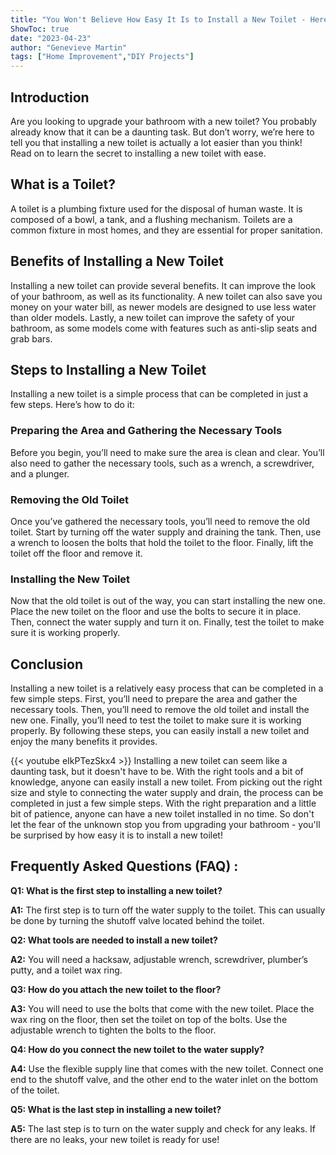 ```yaml
---
title: "You Won't Believe How Easy It Is to Install a New Toilet - Here's the Secret!"
ShowToc: true 
date: "2023-04-23"
author: "Genevieve Martin" 
tags: ["Home Improvement","DIY Projects"]
---
```

## Introduction

Are you looking to upgrade your bathroom with a new toilet? You probably already know that it can be a daunting task. But don’t worry, we’re here to tell you that installing a new toilet is actually a lot easier than you think! Read on to learn the secret to installing a new toilet with ease.

## What is a Toilet?

A toilet is a plumbing fixture used for the disposal of human waste. It is composed of a bowl, a tank, and a flushing mechanism. Toilets are a common fixture in most homes, and they are essential for proper sanitation.

## Benefits of Installing a New Toilet

Installing a new toilet can provide several benefits. It can improve the look of your bathroom, as well as its functionality. A new toilet can also save you money on your water bill, as newer models are designed to use less water than older models. Lastly, a new toilet can improve the safety of your bathroom, as some models come with features such as anti-slip seats and grab bars.

## Steps to Installing a New Toilet

Installing a new toilet is a simple process that can be completed in just a few steps. Here’s how to do it:

### Preparing the Area and Gathering the Necessary Tools

Before you begin, you’ll need to make sure the area is clean and clear. You’ll also need to gather the necessary tools, such as a wrench, a screwdriver, and a plunger.

### Removing the Old Toilet

Once you’ve gathered the necessary tools, you’ll need to remove the old toilet. Start by turning off the water supply and draining the tank. Then, use a wrench to loosen the bolts that hold the toilet to the floor. Finally, lift the toilet off the floor and remove it.

### Installing the New Toilet

Now that the old toilet is out of the way, you can start installing the new one. Place the new toilet on the floor and use the bolts to secure it in place. Then, connect the water supply and turn it on. Finally, test the toilet to make sure it is working properly.

## Conclusion

Installing a new toilet is a relatively easy process that can be completed in a few simple steps. First, you’ll need to prepare the area and gather the necessary tools. Then, you’ll need to remove the old toilet and install the new one. Finally, you’ll need to test the toilet to make sure it is working properly. By following these steps, you can easily install a new toilet and enjoy the many benefits it provides.

{{< youtube eIkPTezSkx4 >}} 
Installing a new toilet can seem like a daunting task, but it doesn't have to be. With the right tools and a bit of knowledge, anyone can easily install a new toilet. From picking out the right size and style to connecting the water supply and drain, the process can be completed in just a few simple steps. With the right preparation and a little bit of patience, anyone can have a new toilet installed in no time. So don't let the fear of the unknown stop you from upgrading your bathroom - you'll be surprised by how easy it is to install a new toilet!

## Frequently Asked Questions (FAQ) :
**Q1: What is the first step to installing a new toilet?**

**A1:** The first step is to turn off the water supply to the toilet. This can usually be done by turning the shutoff valve located behind the toilet.

**Q2: What tools are needed to install a new toilet?**

**A2:** You will need a hacksaw, adjustable wrench, screwdriver, plumber’s putty, and a toilet wax ring.

**Q3: How do you attach the new toilet to the floor?**

**A3:** You will need to use the bolts that come with the new toilet. Place the wax ring on the floor, then set the toilet on top of the bolts. Use the adjustable wrench to tighten the bolts to the floor.

**Q4: How do you connect the new toilet to the water supply?**

**A4:** Use the flexible supply line that comes with the new toilet. Connect one end to the shutoff valve, and the other end to the water inlet on the bottom of the toilet.

**Q5: What is the last step in installing a new toilet?**

**A5:** The last step is to turn on the water supply and check for any leaks. If there are no leaks, your new toilet is ready for use!





